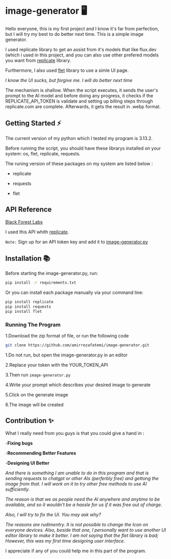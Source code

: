 # image-generator 🖥️
Hello everyone, this is my first project and I know it's far from perfection, but I will try my best to do better next time.
This is a simple image generator.

I used replicate library to get an assist from it's models that like flux.dev (which i used in this project, and you can also
use other prefered models you want from [replicate](https://replicate.com) library.

Furthermore, I also used [flet](https://flet.dev) library to use a simle UI page.

*I know the UI sucks, but forgive me. I will do better next time*

The mechanism is shallow. When the script executes, it sends the user's prompt to the AI model and before doing any progress, it
checks if the REPLICATE_API_TOKEN is validate and setting up billing steps through replicate.com are complete. Afterwards, it
gets the result in .webp format.
## Getting Started ⚡
The current version of my python which I tested my program is 3.13.2.

Before running the script, you should have these librarys installed on your system:
os, flet, replicate, requests.

The runing version of these packages on my system are listed below :

  + replicate
  
  + requests
  
  + flet
## API Reference
[Black Forest Labs](https://blackforestlabs.ai/)

I used this API whith [replicate](https://replicate.com).

`Note:` Sign up for an API token key and add it to [image-generator.py](https://github.com/amirrezafatemi/image-generator/blob/main/image-generator.py)
## Installation 📚
Before starting the image-generator.py, run:

```bash
pip install -r requirements.txt 
```

Or you can install each package manually via your command line:

```bash
pip install replicate
pip install requests
pip install flet
```
### Running The Program
1.Download the zip format of file, or run the following code
 ```bash
git clone https://github.com/amirrezafatemi/image-generator.git
```

1.Do not run, but open the image-generator.py in an editor

2.Replace your token with the YOUR_TOKEN_API

3.Then run `image-generator.py`

4.Write your prompt which describes your desired image to generate

5.Click on the generate image

6.The image will be created
## Contribution ✨
What I really need from you guys is that you could give a hand in :

  -**Fixing bugs**
  
  -**Recommending Better Features**
  
  -**Designing UI Better**
  
*And there is something I am unable to do in this program and that is sending requests to chatgpt or other AIs (perferbly
free) and gettong the image from that. I will work on it to try other free methods to use AI sufficiently.*

*The reason is that we as people need the AI anywhere and anytime to be available, and so it wouldn't be a hassle for us if it was free out of charge.*

*Also, I will try to fix the UI. You may ask why?*

*The reasons are rudimentry. It is not possible to change the Icon on everyone devices. Also, beside that one, I personally want to use another UI editor library to make it better. I am not saying that the flet library is bad; However, this was my first time designing user interface.*

I appreciate if any of you could help me in this part of the program.
